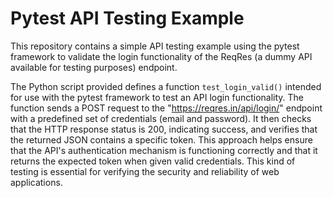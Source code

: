 # Pytest API Testing Example
This repository contains a simple API testing example using the pytest framework to validate the login functionality of the ReqRes (a dummy API available for testing purposes) endpoint.


The Python script provided defines a function `test_login_valid()` intended for use with the pytest framework to test an API login functionality. The function sends a POST request to the "https://reqres.in/api/login/" endpoint with a predefined set of credentials (email and password). It then checks that the HTTP response status is 200, indicating success, and verifies that the returned JSON contains a specific token. This approach helps ensure that the API's authentication mechanism is functioning correctly and that it returns the expected token when given valid credentials. This kind of testing is essential for verifying the security and reliability of web applications.
